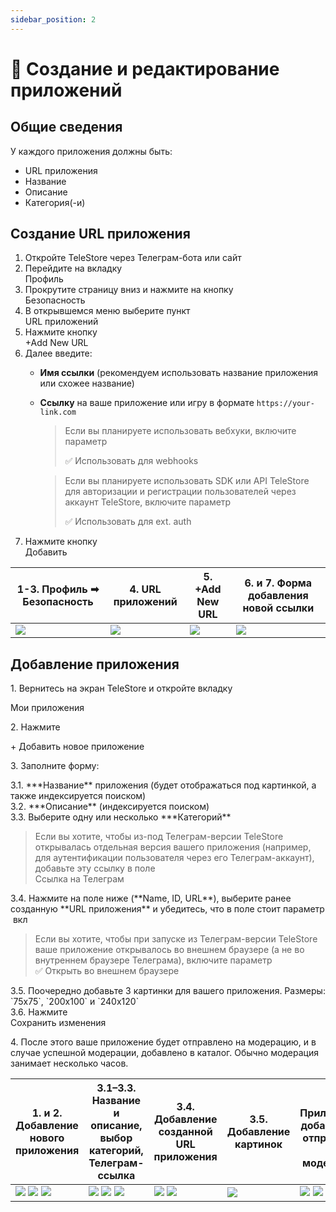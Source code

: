 ```yaml
---
sidebar_position: 2
---
```


# 📲 Создание и редактирование приложений

## Общие сведения

У каждого приложения должны быть:

- URL приложения
- Название
- Описание
- Категория(-и)

## Создание URL приложения

1. Откройте TeleStore через Телеграм-бота или сайт
2. Перейдите на вкладку <div className="button">Профиль</div>
3. Прокрутите страницу вниз и нажмите на кнопку <div className="button">Безопасность</div>
4. В открывшемся меню выберите пункт <div className="button">URL приложений</div>
5. Нажмите кнопку <div className="button">+Add New URL</div>
6. Далее введите:
    - **Имя ссылки** (рекомендуем использовать название приложения или схожее название)
    - **Ссылку** на ваше приложение или игру в формате `https://your-link.com`
      > Если вы планируете использовать вебхуки, включите параметр <div className="checkbox">✅ Использовать для webhooks</div>

      > Если вы планируете использовать SDK или API TeleStore для авторизации и регистрации пользователей через аккаунт
      TeleStore, включите параметр <div className="checkbox">✅ Использовать для ext. auth</div>
7. Нажмите кнопку <div className="button">Добавить</div>

| 1-3. Профиль ➡ Безопасность                 | 4. URL приложений                           | 5. +Add New URL                             | 6. и 7. Форма добавления новой ссылки       |
|---------------------------------------------|---------------------------------------------|---------------------------------------------|---------------------------------------------|
| ![](/img/docs/ru/create-edit-app-01-01.png) | ![](/img/docs/ru/create-edit-app-01-02.png) | ![](/img/docs/ru/create-edit-app-01-03.png) | ![](/img/docs/ru/create-edit-app-01-04.png) |

## Добавление приложения

1\. Вернитесь на экран TeleStore и откройте вкладку <div className="button">Мои приложения</div>

2\. Нажмите <div className="button">+ Добавить новое приложение</div>

3\. Заполните форму:

<div className="ms-1">3.1. ***Название** приложения (будет отображаться под картинкой, а также индексируется поиском)</div>

<div className="ms-1">3.2. ***Описание** (индексируется поиском)</div>

<div className="ms-1">3.3. Выберите одну или несколько ***Категорий**</div>

<blockquote className="ms-1">Если вы хотите, чтобы из-под Телеграм-версии TeleStore открывалась отдельная версия вашего приложения (например,
      для аутентификации пользователя через его Телеграм-аккаунт), добавьте эту ссылку в поле <div className="button">
      Ссылка на Телеграм</div></blockquote>

<div className="ms-1">3.4. Нажмите на поле ниже (**Name, ID, URL**), выберите ранее созданную **URL приложения** и убедитесь, что в поле стоит параметр <div className="checkbox">&nbsp;вкл&nbsp;</div></div>

<blockquote className="ms-1">Если вы хотите, чтобы при запуске из Телеграм-версии TeleStore ваше приложение открывалось во внешнем браузере (а не во внутреннем браузере Телеграма), включите параметр <div className="checkbox">✅ Открыть во внешнем браузере</div></blockquote>

<div className="ms-1">3.5. Поочередно добавьте 3 картинки для вашего приложения. Размеры: `75x75`, `200x100` и `240x120`</div>

<div className="ms-1">3.6. Нажмите <div className="button">Сохранить изменения</div></div>

4\. После этого ваше приложение будет отправлено на модерацию, и в случае успешной модерации, добавлено в каталог.
Обычно
модерация занимает несколько часов.

| 1. и 2. Добавление нового приложения                                                                                                | 3.1–3.3. Название и описание, выбор категорий, Телеграм-ссылка                                                                      | 3.4. Добавление созданной URL приложения                                                | 3.5. Добавление картинок                    | 4. Приложение добавлено и отправлено на модерацию                                       |
|-------------------------------------------------------------------------------------------------------------------------------------|-------------------------------------------------------------------------------------------------------------------------------------|-----------------------------------------------------------------------------------------|---------------------------------------------|-----------------------------------------------------------------------------------------|
| ![](/img/docs/ru/create-edit-app-02-01.png) ![](/img/docs/ru/create-edit-app-02-02.png) ![](/img/docs/ru/create-edit-app-02-03.png) | ![](/img/docs/ru/create-edit-app-02-04.png) ![](/img/docs/ru/create-edit-app-02-05.png) ![](/img/docs/ru/create-edit-app-02-06.png) | ![](/img/docs/ru/create-edit-app-02-07.png) ![](/img/docs/ru/create-edit-app-02-08.png) | ![](/img/docs/ru/create-edit-app-02-09.png) | ![](/img/docs/ru/create-edit-app-02-10.png) ![](/img/docs/ru/create-edit-app-02-11.png) |